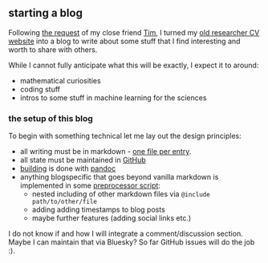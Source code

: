 ## starting a blog

Following [the request](https://bsky.app/profile/imtd.bsky.social/post/3ldr7e5ge722x) of my close friend [Tim](https://www.trdavidson.com), I turned my [old researcher CV website](https://argmin.xyz/_old) into a blog to write about some stuff that I find interesting and worth to share with others.

While I cannot fully anticipate what this will be exactly, I expect it to around:

- mathematical curiosities
- coding stuff
- intros to some stuff in machine learning for the sciences

### the setup of this blog

To begin with something technical let me lay out the design principles:

- all writing must be in markdown - [one file per entry](https://github.com/jonkhler/blog/tree/main/entries).
- all state must be maintained in [GitHub](https://github.com/jonkhler/blog/)
- [building](https://github.com/jonkhler/blog/tree/main/Makefile) is done with [pandoc](https://pandoc.org/)
- anything blogspecific that goes beyond vanilla markdown is implemented in some [preprocessor script](https://github.com/jonkhler/blog/tree/main/mdcat.py):
    - nested including of other markdown files via `@include path/to/other/file`
    - adding adding timestamps to blog posts
    - maybe further features (adding social links etc.)

I do not know if and how I will integrate a comment/discussion section. Maybe I can maintain that via Bluesky? So far GitHub issues will do the job :).
